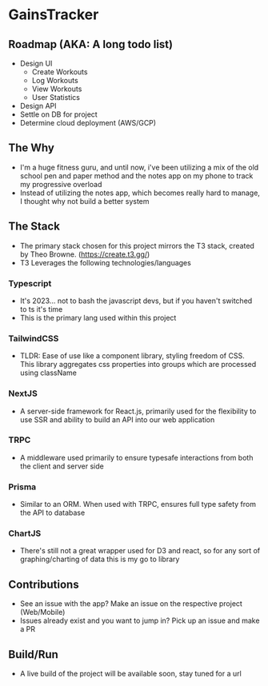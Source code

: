 # GainsTracker

## Roadmap (AKA: A long todo list)

- Design UI
  - Create Workouts
  - Log Workouts
  - View Workouts
  - User Statistics
- Design API
- Settle on DB for project
- Determine cloud deployment (AWS/GCP)

## The Why

- I'm a huge fitness guru, and until now, i've been utilizing a mix of the old school pen and paper method and the notes app on my phone to track my progressive overload
- Instead of utilizing the notes app, which becomes really hard to manage, I thought why not build a better system

## The Stack

- The primary stack chosen for this project mirrors the T3 stack, created by Theo Browne. (https://create.t3.gg/)
- T3 Leverages the following technologies/languages

### Typescript

- It's 2023... not to bash the javascript devs, but if you haven't switched to ts it's time
- This is the primary lang used within this project

### TailwindCSS

- TLDR: Ease of use like a component library, styling freedom of CSS. This library aggregates css properties into groups which are processed using className

### NextJS

- A server-side framework for React.js, primarily used for the flexibility to use SSR and ability to build an API into our web application

### TRPC

- A middleware used primarily to ensure typesafe interactions from both the client and server side

### Prisma

- Similar to an ORM. When used with TRPC, ensures full type safety from the API to database

### ChartJS

- There's still not a great wrapper used for D3 and react, so for any sort of graphing/charting of data this is my go to library

## Contributions

- See an issue with the app? Make an issue on the respective project (Web/Mobile)
- Issues already exist and you want to jump in? Pick up an issue and make a PR

## Build/Run

- A live build of the project will be available soon, stay tuned for a url
